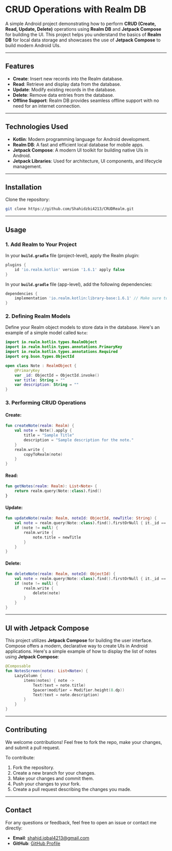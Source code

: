 
# **CRUD Operations with Realm DB**

A simple Android project demonstrating how to perform **CRUD (Create, Read, Update, Delete)** operations using **Realm DB** and **Jetpack Compose** for building the UI. This project helps you understand the basics of **Realm DB** for local data storage and showcases the use of **Jetpack Compose** to build modern Android UIs.

---

## **Features**

- **Create**: Insert new records into the Realm database.
- **Read**: Retrieve and display data from the database.
- **Update**: Modify existing records in the database.
- **Delete**: Remove data entries from the database.
- **Offline Support**: Realm DB provides seamless offline support with no need for an internet connection.

---

## **Technologies Used**

- **Kotlin**: Modern programming language for Android development.
- **Realm DB**: A fast and efficient local database for mobile apps.
- **Jetpack Compose**: A modern UI toolkit for building native UIs in Android.
- **Jetpack Libraries**: Used for architecture, UI components, and lifecycle management.

---

## **Installation**

 Clone the repository:
   ```bash
   git clone https://github.com/Shahidzbi4213/CRUDRealm.git
   ```


---

## **Usage**

### **1. Add Realm to Your Project**

In your **`build.gradle`** file (project-level), apply the Realm plugin:

```gradle
plugins {
    id 'io.realm.kotlin' version '1.6.1' apply false
}
```

In your **`build.gradle`** file (app-level), add the following dependencies:

```gradle
dependencies {
    implementation 'io.realm.kotlin:library-base:1.6.1' // Make sure to use the latest version
}
```

### **2. Defining Realm Models**

Define your Realm object models to store data in the database. Here's an example of a simple model called `Note`:

```kotlin
import io.realm.kotlin.types.RealmObject
import io.realm.kotlin.types.annotations.PrimaryKey
import io.realm.kotlin.types.annotations.Required
import org.bson.types.ObjectId

open class Note : RealmObject {
    @PrimaryKey
    var _id: ObjectId = ObjectId.invoke()
    var title: String = ""
    var description: String = ""
}
```

### **3. Performing CRUD Operations**

#### **Create:**

```kotlin
fun createNote(realm: Realm) {
    val note = Note().apply {
        title = "Sample Title"
        description = "Sample description for the note."
    }
    realm.write {
        copyToRealm(note)
    }
}
```

#### **Read:**

```kotlin
fun getNotes(realm: Realm): List<Note> {
    return realm.query(Note::class).find()
}
```

#### **Update:**

```kotlin
fun updateNote(realm: Realm, noteId: ObjectId, newTitle: String) {
    val note = realm.query(Note::class).find().firstOrNull { it._id == noteId }
    if (note != null) {
        realm.write {
            note.title = newTitle
        }
    }
}
```

#### **Delete:**

```kotlin
fun deleteNote(realm: Realm, noteId: ObjectId) {
    val note = realm.query(Note::class).find().firstOrNull { it._id == noteId }
    if (note != null) {
        realm.write {
            delete(note)
        }
    }
}
```

---

## **UI with Jetpack Compose**

This project utilizes **Jetpack Compose** for building the user interface. Compose offers a modern, declarative way to create UIs in Android applications. Here's a simple example of how to display the list of notes using **Jetpack Compose**:

```kotlin
@Composable
fun NotesScreen(notes: List<Note>) {
    LazyColumn {
        items(notes) { note ->
            Text(text = note.title)
            Spacer(modifier = Modifier.height(8.dp))
            Text(text = note.description)
        }
    }
}
```

---

## **Contributing**

We welcome contributions! Feel free to fork the repo, make your changes, and submit a pull request.

To contribute:

1. Fork the repository.
2. Create a new branch for your changes.
3. Make your changes and commit them.
4. Push your changes to your fork.
5. Create a pull request describing the changes you made.

---

## **Contact**

For any questions or feedback, feel free to open an issue or contact me directly:

- **Email**: shahid.iqbal4213@gmail.com
- **GitHub**: [GitHub Profile](https://github.com/shahidzbi4213)
